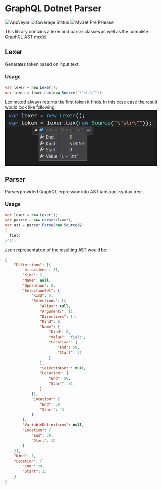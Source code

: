 # GraphQL Dotnet Parser
[![AppVeyor](https://img.shields.io/appveyor/ci/graphql-dotnet-ci/parser.svg)](https://ci.appveyor.com/project/graphql-dotnet-ci/parser)
[![Coverage Status](https://coveralls.io/repos/github/graphql-dotnet/parser/badge.svg?branch=master)](https://coveralls.io/github/graphql-dotnet/parser?branch=master)
[![MyGet Pre Release](https://img.shields.io/myget/graphql-dotnet/vpre/GraphQLParser.svg)](https://www.myget.org/F/graphql-dotnet/api/v3/index.json)

This library contains a lexer and parser classes as well as the complete GraphQL AST model.

## Lexer
Generates token based on input text.
### Usage
```csharp
var lexer = new Lexer();
var token = lexer.Lex(new Source("\"str\""));
```
Lex metod always returns the first token it finds. In this case case the result would look like following.
<img src="/Doc/lexer-example.png"/>

## Parser
Parses provided GraphQL expression into AST (abstract syntax tree).
### Usage
```csharp
var lexer = new Lexer();
var parser = new Parser(lexer);
var ast = parser.Parse(new Source(@"
{
  field
}"));
```
Json representation of the resulting AST would be:
```json
{
	"Definitions": [{
		"Directives": [],
		"Kind": 2,
		"Name": null,
		"Operation": 0,
		"SelectionSet": {
			"Kind": 5,
			"Selections": [{
				"Alias": null,
				"Arguments": [],
				"Directives": [],
				"Kind": 6,
				"Name": {
					"Kind": 0,
					"Value": "field",
					"Location": {
						"End": 50,
						"Start": 31
					}
				},
				"SelectionSet": null,
				"Location": {
					"End": 50,
					"Start": 31
				}
			}],
			"Location": {
				"End": 50,
				"Start": 13
			}
		},
		"VariableDefinitions": null,
		"Location": {
			"End": 50,
			"Start": 13
		}
	}],
	"Kind": 1,
	"Location": {
		"End": 50,
		"Start": 13
	}
}
```
